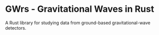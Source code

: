 # GWrs - Gravitational Waves in Rust
A Rust library for studying data from ground-based gravitational-wave detectors.
